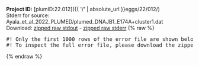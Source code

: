 **Project ID:** [plumID:22.012]({{ '/' | absolute_url }}eggs/22/012/)  
Stderr for source:  Ayala_et_al_2022_PLUMED/plumed_DNAJB1_E174A+cluster1.dat   
Download: [zipped raw stdout](plumed_DNAJB1_E174A+cluster1.dat.plumed_master.stdout.txt.zip) - [zipped raw stderr](plumed_DNAJB1_E174A+cluster1.dat.plumed_master.stderr.txt.zip) 
{% raw %}
<pre>
#! Only the first 1000 rows of the error file are shown below
#! To inspect the full error file, please download the zipped raw stderr file above
</pre>
{% endraw %}
